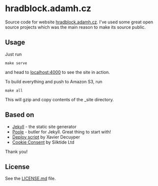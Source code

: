 # hradblock.adamh.cz

Source code for website [hradblock.adamh.cz](https://hradblock.adamh.cz). I've
used some great open source projects which was the main reason to make its
source public.

## Usage

Just run

    make serve

and head to [localhost:4000](http://localhost:4000) to see the site in action.

To build everything and push to Amazon S3, run

    make all

This will gzip and copy contents of the _site directory.

## Based on

 * [Jekyll](http://jekyllrb.com/) - the static site generator
 * [Poole](http://getpoole.com/) - butler for Jekyll. Great thing to start with!
 * [Deploy script](http://www.savjee.be/2014/03/Jekyll-to-S3-deploy-script-with-gzip/)
   by Xavier Decuyper
 * [Cookie Consent](https://github.com/insites/cookieconsent) by Silktide Ltd

Thank you!

## License
See the [LICENSE.md](LICENSE.md) file.
